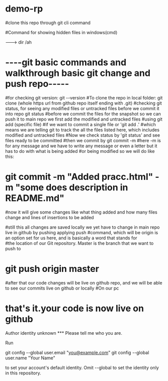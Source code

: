 # demo-rp
#clone this repo through git cli command

#Command for showing hidden files in windows(cmd)

---> dir /ah

# ----git basic commands and walkthrough basic git change and push repo-----

#for checking git version: 
git --version
#To clone the repo in local folder:
git clone (whole https url from github repo itself ending with .git)
#checking git status, for seeing any modified files or untracked files before we commit it into repo
git status
#before we commit the files for the snapshot so we can push it to main repo we first add the modified and untracked files
#using git add (specific file) #if we want to commit a single file or
'git add .' #which means we are telling git to track the all the files listed here, which includes modified and untracked files
#Now we check status by 'git status' and see files ready to be committed
#then we commit by 
git commit -m
#here -m is for any message and we have to write any message or even a letter but it has to do with what is being added
#or being modified so we will do like this:
# git commit -m "Added pracc.html" -m "some does description in README.md"
#now it will give some changes like what thing added and how many files change and lines of insertions to be added

#still this all changes are saved locally we yet have to change in main repo live in github by pushing applying push #command, which will be origin is an option set for us  here, and is basically a word that stands for  
#the location of our Git repository. Master is the  branch that we want to push to

# git push origin master

#after that our code changes will be live on github repo, and we will be able to see our commits live on github or locally
#On our pc

# that's it.your code is now live on github

Author identity unknown
*** Please tell me who you are.

Run

  git config --global user.email "you@example.com"
  git config --global user.name "Your Name"

to set your account's default identity.
Omit --global to set the identity only in this repository.